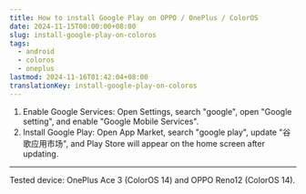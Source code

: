 ```yaml
---
title: How to install Google Play on OPPO / OnePlus / ColorOS
date: 2024-11-15T00:00:00+08:00
slug: install-google-play-on-coloros
tags:
  - android
  - coloros
  - oneplus
lastmod: 2024-11-16T01:42:04+08:00
translationKey: install-google-play-on-coloros
---
```


1. Enable Google Services: Open Settings, search "google", open "Google setting", and enable "Google Mobile Services".
2. Install Google Play: Open App Market, search "google play", update "谷歌应用市场", and Play Store will appear on the home screen after updating.

---

Tested device: OnePlus Ace 3 (ColorOS 14) and OPPO Reno12 (ColorOS 14).